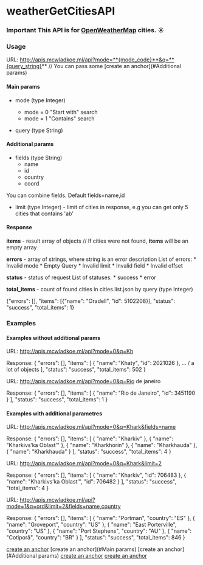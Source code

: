 # weatherGetCitiesAPI
### Important This API is for <a href="https://openweathermap.org" target="_blank">OpenWeatherMap</a> cities. :sunny:

### Usage

URL: http://apis.mcwladkoe.ml/api?mode=**{mode_code}**&q=**{query_string}** // You can pass some [create an anchor](#Additional params)

#### Main params

* mode (type Integer)
    * mode = 0 "Start with" search
    * mode = 1 "Contains" search

* query (type String)

#### Additional params

* fields (type String)
    * name
    * id 
    * country 
    * coord

You can combine fields. Default fields=name,id

* limit (type Integer) - limit of cities in response, e.g you can get only 5 cities that contains 'ab'

#### Response

**items** - result array of objects // If cities were not found, **items** will be an empty array

**errors** - array of strings, where string is an error description
    List of errors: 
        * Invalid mode
        * Empty Query
        * Invalid limit
        * Invalid field
        * Invalid offset

**status** - status of request
    List of statuses:
        * success
        * error

**total_items** - count of found cities in cities.list.json by query (type Integer)

{"errors": [], "items": [{"name": "Oradell", "id": 5102208}], "status": "success", "total_items": 1}

### Examples

#### Examples without additional params

URL: http://apis.mcwladkoe.ml/api?mode=0&q=Kh

Response: {
    "errors": [],
    "items": [
        {
            "name": "Khaty",
            "id": 2021026
        },
        ... / a lot of objects
    ],
    "status": "success",
    "total_items": 502
}

URL: http://apis.mcwladkoe.ml/api?mode=0&q=Rio de janeiro

Response: {
    "errors": [],
    "items": [
        {
            "name": "Rio de Janeiro",
            "id": 3451190
        }
    ],
    "status": "success",
    "total_items": 1
}


#### Examples with additional parametres

URL: http://apis.mcwladkoe.ml/api?mode=0&q=Khark&fields=name

Response: {
    "errors": [],
    "items": [
        {
            "name": "Kharkiv"
        },
        {
            "name": "Kharkivs’ka Oblast’"
        },
        {
            "name": "Kharkhorin"
        },
        {
            "name": "Kharkhauda"
        },
        {
            "name": "Kharkhauda"
        }
    ],
    "status": "success",
    "total_items": 4
}

URL: http://apis.mcwladkoe.ml/api?mode=0&q=Khark&limit=2

Response: {
    "errors": [],
    "items": [
        {
            "name": "Kharkiv",
            "id": 706483
        },
        {
            "name": "Kharkivs’ka Oblast’",
            "id": 706482
        }
    ],
    "status": "success",
    "total_items": 4
}

URL: http://apis.mcwladkoe.ml/api?mode=1&q=ord&limit=2&fields=name,country

Response: {
    "errors": [],
    "items": [
        {
            "name": "Portman",
            "country": "ES"
        },
        {
            "name": "Groveport",
            "country": "US"
        },
        {
            "name": "East Porterville",
            "country": "US"
        },
        {
            "name": "Port Stephens",
            "country": "AU"
        },
        {
            "name": "Cotiporã",
            "country": "BR"
        }
    ],
    "status": "success",
    "total_items": 846
}


[create an anchor](#Usage)  [create an anchor](#Main params)    [create an anchor](#Additional params)  [create an anchor](#Response)  [create an anchor](#Examples)










